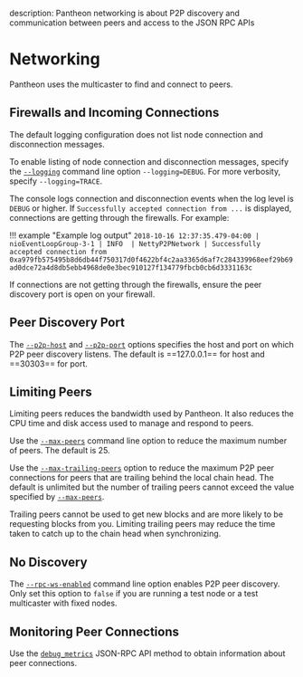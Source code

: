 description: Pantheon networking is about P2P discovery and communication between peers and access to the JSON RPC APIs
<!--- END of page meta data -->

# Networking

Pantheon uses the multicaster to find and connect to peers.

## Firewalls and Incoming Connections

The default logging configuration does not list node connection and disconnection messages.  

To enable listing of node connection and disconnection messages, specify the [`--logging`](../Reference/Pantheon-CLI-Syntax.md#logging) command line option `--logging=DEBUG`. For more verbosity, specify `--logging=TRACE`.  

The console logs connection and disconnection events when the log level is `DEBUG` or higher.  If `Successfully accepted connection from ...` is displayed, connections are getting through the firewalls. For example:

!!! example "Example log output"
    `2018-10-16 12:37:35.479-04:00 | nioEventLoopGroup-3-1 | INFO  | NettyP2PNetwork | Successfully accepted connection from 0xa979fb575495b8d6db44f750317d0f4622bf4c2aa3365d6af7c284339968eef29b69ad0dce72a4d8db5ebb4968de0e3bec910127f134779fbcb0cb6d3331163c`

If connections are not getting through the firewalls, ensure the peer discovery port is open on your firewall. 

## Peer Discovery Port

The [`--p2p-host`](../Reference/Pantheon-CLI-Syntax.md#p2p-host) and [`--p2p-port`](../Reference/Pantheon-CLI-Syntax.md#p2p-port)
options specifies the host and port on which P2P peer discovery listens. The default is ==127.0.0.1==
for host and ==30303== for port.
 
## Limiting Peers

Limiting peers reduces the bandwidth used by Pantheon. It also reduces the CPU time and disk access used to manage and respond to peers.  
 
Use the [`--max-peers`](../Reference/Pantheon-CLI-Syntax.md#max-peers) command line option to reduce the maximum number of peers. The default is 25.
 
Use the  [`--max-trailing-peers`](../Reference/Pantheon-CLI-Syntax.md#max-trailing-peers) option to reduce the maximum P2P peer connections for peers that are trailing behind the local chain head. The default is unlimited but the number of trailing peers cannot exceed the value specified by [`--max-peers`](../Reference/Pantheon-CLI-Syntax.md#max-peers).

Trailing peers cannot be used to get new blocks and are more likely to be requesting blocks from you. Limiting trailing peers may reduce the time taken to catch up to the chain head when synchronizing. 

## No Discovery

The [`--rpc-ws-enabled`](../Reference/Pantheon-CLI-Syntax.md#rpc-ws-enabled) command line option 
enables P2P peer discovery.
Only set this option to `false` if you are running a test node or a test multicaster with fixed nodes.

## Monitoring Peer Connections

Use the [`debug_metrics`](../Reference/JSON-RPC-API-Methods.md#debug_metrics) JSON-RPC API method to obtain information about peer connections.   